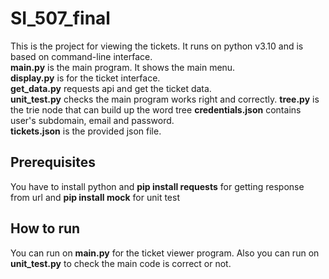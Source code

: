 # SI_507_final
This is the project for viewing the tickets. It runs on python v3.10 and is based on command-line interface.  
**main.py** is the main program. It shows the main menu.  
**display.py** is for the ticket interface.  
**get_data.py** requests api and get the ticket data.   
**unit_test.py** checks the main program works right and correctly.
**tree.py** is the trie node that can build up the word tree
**credentials.json** contains user's subdomain, email and password.   
**tickets.json** is the provided json file.

## Prerequisites
You have to install python and **pip install requests** for getting response from url and **pip install mock** for unit test

## How to run
You can run on **main.py** for the ticket viewer program. Also you can run on **unit_test.py** to check the main code is correct or not.
